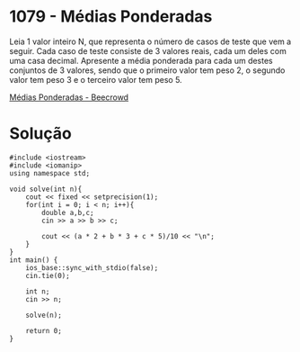 # 1079 - Médias Ponderadas

Leia 1 valor inteiro N, que representa o número de casos de teste que vem a seguir. Cada caso de teste consiste de 3 valores reais, cada um deles com uma casa decimal. Apresente a média ponderada para cada um destes conjuntos de 3 valores, sendo que o primeiro valor tem peso 2, o segundo valor tem peso 3 e o terceiro valor tem peso 5.

[Médias Ponderadas - Beecrowd](https://www.beecrowd.com.br/judge/pt/problems/view/1079)

# Solução

```
#include <iostream>
#include <iomanip>
using namespace std;

void solve(int n){
    cout << fixed << setprecision(1);
    for(int i = 0; i < n; i++){
        double a,b,c;
        cin >> a >> b >> c;
        
        cout << (a * 2 + b * 3 + c * 5)/10 << "\n";
    }
}
int main() {
    ios_base::sync_with_stdio(false); 
    cin.tie(0);

    int n;
    cin >> n;

    solve(n);

    return 0;
}
```